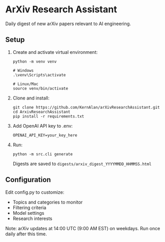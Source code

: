 ArXiv Research Assistant
====================

Daily digest of new arXiv papers relevant to AI engineering.

Setup
-----

1. Create and activate virtual environment:
   ```
   python -m venv venv
   
   # Windows
   .\venv\Scripts\activate
   
   # Linux/Mac
   source venv/bin/activate
   ```

2. Clone and install:
   ```
   git clone https://github.com/KernAlan/arXivResearchAssistant.git
   cd ArxivResearchAssistant
   pip install -r requirements.txt
   ```

3. Add OpenAI API key to .env:
   ```
   OPENAI_API_KEY=your_key_here
   ```

4. Run:
   ```
   python -m src.cli generate
   ```

   Digests are saved to `digests/arxiv_digest_YYYYMMDD_HHMMSS.html`

Configuration
------------

Edit config.py to customize:
- Topics and categories to monitor
- Filtering criteria
- Model settings
- Research interests

Note: arXiv updates at 14:00 UTC (9:00 AM EST) on weekdays. Run once daily after this time.
